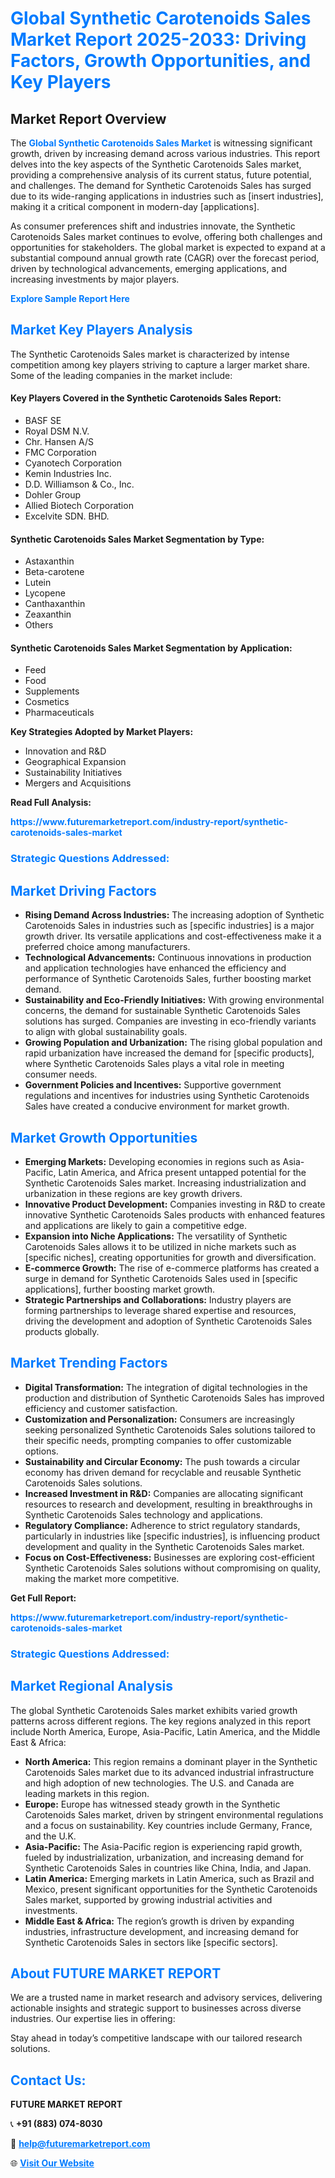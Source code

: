 <h1 style="color: #007BFF;">Global Synthetic Carotenoids Sales Market Report 2025-2033: Driving Factors, Growth Opportunities, and Key Players</h1>

<section id="overview">
<h2>Market Report Overview</h2>
<p>The <a href="https://www.futuremarketreport.com/industry-report/synthetic-carotenoids-sales-market" style="color: #007BFF; text-decoration: none;"><strong>Global Synthetic Carotenoids Sales Market</strong></a> is witnessing significant growth, driven by increasing demand across various industries. This report delves into the key aspects of the Synthetic Carotenoids Sales market, providing a comprehensive analysis of its current status, future potential, and challenges. The demand for Synthetic Carotenoids Sales has surged due to its wide-ranging applications in industries such as [insert industries], making it a critical component in modern-day [applications].</p>
<p>As consumer preferences shift and industries innovate, the Synthetic Carotenoids Sales market continues to evolve, offering both challenges and opportunities for stakeholders. The global market is expected to expand at a substantial compound annual growth rate (CAGR) over the forecast period, driven by technological advancements, emerging applications, and increasing investments by major players.</p>
</section>

<section id="overview">
<p><a href="https://www.futuremarketreport.com/request-sample/reportId=109621" style="color: #007BFF; text-decoration: none;"><strong>Explore Sample Report Here</strong></a></p>
</section>

<section id="key-players">
<h2 style="color: #007BFF;">Market Key Players Analysis</h2>
<p>The Synthetic Carotenoids Sales market is characterized by intense competition among key players striving to capture a larger market share. Some of the leading companies in the market include:</p>
<h4>Key Players Covered in the Synthetic Carotenoids Sales Report:</h4>
<ul><li>BASF SE</li><li>Royal DSM N.V.</li><li>Chr. Hansen A/S</li><li>FMC Corporation</li><li>Cyanotech Corporation</li><li>Kemin Industries Inc.</li><li>D.D. Williamson &amp; Co., Inc.</li><li>Dohler Group</li><li>Allied Biotech Corporation</li><li>Excelvite SDN. BHD.</li></ul>
<h4>Synthetic Carotenoids Sales Market Segmentation by Type:</h4>
<ul><li>Astaxanthin</li><li>Beta-carotene</li><li>Lutein</li><li>Lycopene</li><li>Canthaxanthin</li><li>Zeaxanthin</li><li>Others</li></ul>

<h4>Synthetic Carotenoids Sales Market Segmentation by Application:</h4>
<ul><li>Feed</li><li>Food</li><li>Supplements</li><li>Cosmetics</li><li>Pharmaceuticals</li></ul>
<p><strong>Key Strategies Adopted by Market Players:</strong></p>
<ul>
<li>Innovation and R&D</li>
<li>Geographical Expansion</li>
<li>Sustainability Initiatives</li>
<li>Mergers and Acquisitions</li>
</ul>
</section>

<section>
<p><strong>Read Full Analysis: </strong></p><a href="https://www.futuremarketreport.com/industry-report/synthetic-carotenoids-sales-market" style="color: #007BFF; text-decoration: none;"><strong>https://www.futuremarketreport.com/industry-report/synthetic-carotenoids-sales-market</strong></a>
<h3 style="color: #007BFF;">Strategic Questions Addressed:</h3>
</section>

<section id="driving-factors">
<h2 style="color: #007BFF;">Market Driving Factors</h2>
<ul>
<li><strong>Rising Demand Across Industries:</strong> The increasing adoption of Synthetic Carotenoids Sales in industries such as [specific industries] is a major growth driver. Its versatile applications and cost-effectiveness make it a preferred choice among manufacturers.</li>
<li><strong>Technological Advancements:</strong> Continuous innovations in production and application technologies have enhanced the efficiency and performance of Synthetic Carotenoids Sales, further boosting market demand.</li>
<li><strong>Sustainability and Eco-Friendly Initiatives:</strong> With growing environmental concerns, the demand for sustainable Synthetic Carotenoids Sales solutions has surged. Companies are investing in eco-friendly variants to align with global sustainability goals.</li>
<li><strong>Growing Population and Urbanization:</strong> The rising global population and rapid urbanization have increased the demand for [specific products], where Synthetic Carotenoids Sales plays a vital role in meeting consumer needs.</li>
<li><strong>Government Policies and Incentives:</strong> Supportive government regulations and incentives for industries using Synthetic Carotenoids Sales have created a conducive environment for market growth.</li>
</ul>
</section>

<section id="growth-opportunities">
<h2 style="color: #007BFF;">Market Growth Opportunities</h2>
<ul>
<li><strong>Emerging Markets:</strong> Developing economies in regions such as Asia-Pacific, Latin America, and Africa present untapped potential for the Synthetic Carotenoids Sales market. Increasing industrialization and urbanization in these regions are key growth drivers.</li>
<li><strong>Innovative Product Development:</strong> Companies investing in R&D to create innovative Synthetic Carotenoids Sales products with enhanced features and applications are likely to gain a competitive edge.</li>
<li><strong>Expansion into Niche Applications:</strong> The versatility of Synthetic Carotenoids Sales allows it to be utilized in niche markets such as [specific niches], creating opportunities for growth and diversification.</li>
<li><strong>E-commerce Growth:</strong> The rise of e-commerce platforms has created a surge in demand for Synthetic Carotenoids Sales used in [specific applications], further boosting market growth.</li>
<li><strong>Strategic Partnerships and Collaborations:</strong> Industry players are forming partnerships to leverage shared expertise and resources, driving the development and adoption of Synthetic Carotenoids Sales products globally.</li>
</ul>
</section>

<section id="trending-factors">
<h2 style="color: #007BFF;">Market Trending Factors</h2>
<ul>
<li><strong>Digital Transformation:</strong> The integration of digital technologies in the production and distribution of Synthetic Carotenoids Sales has improved efficiency and customer satisfaction.</li>
<li><strong>Customization and Personalization:</strong> Consumers are increasingly seeking personalized Synthetic Carotenoids Sales solutions tailored to their specific needs, prompting companies to offer customizable options.</li>
<li><strong>Sustainability and Circular Economy:</strong> The push towards a circular economy has driven demand for recyclable and reusable Synthetic Carotenoids Sales solutions.</li>
<li><strong>Increased Investment in R&D:</strong> Companies are allocating significant resources to research and development, resulting in breakthroughs in Synthetic Carotenoids Sales technology and applications.</li>
<li><strong>Regulatory Compliance:</strong> Adherence to strict regulatory standards, particularly in industries like [specific industries], is influencing product development and quality in the Synthetic Carotenoids Sales market.</li>
<li><strong>Focus on Cost-Effectiveness:</strong> Businesses are exploring cost-efficient Synthetic Carotenoids Sales solutions without compromising on quality, making the market more competitive.</li>
</ul>
</section>

<section>
<p><strong>Get Full Report: </strong></p><a href="https://www.futuremarketreport.com/industry-report/synthetic-carotenoids-sales-market" style="color: #007BFF; text-decoration: none;"><strong>https://www.futuremarketreport.com/industry-report/synthetic-carotenoids-sales-market</strong></a>
<h3 style="color: #007BFF;">Strategic Questions Addressed:</h3>
</section>


<section id="regional-analysis">
<h2 style="color: #007BFF;">Market Regional Analysis</h2>
<p>The global Synthetic Carotenoids Sales market exhibits varied growth patterns across different regions. The key regions analyzed in this report include North America, Europe, Asia-Pacific, Latin America, and the Middle East & Africa:</p>
<ul>
<li><strong>North America:</strong> This region remains a dominant player in the Synthetic Carotenoids Sales market due to its advanced industrial infrastructure and high adoption of new technologies. The U.S. and Canada are leading markets in this region.</li>
<li><strong>Europe:</strong> Europe has witnessed steady growth in the Synthetic Carotenoids Sales market, driven by stringent environmental regulations and a focus on sustainability. Key countries include Germany, France, and the U.K.</li>
<li><strong>Asia-Pacific:</strong> The Asia-Pacific region is experiencing rapid growth, fueled by industrialization, urbanization, and increasing demand for Synthetic Carotenoids Sales in countries like China, India, and Japan.</li>
<li><strong>Latin America:</strong> Emerging markets in Latin America, such as Brazil and Mexico, present significant opportunities for the Synthetic Carotenoids Sales market, supported by growing industrial activities and investments.</li>
<li><strong>Middle East & Africa:</strong> The region’s growth is driven by expanding industries, infrastructure development, and increasing demand for Synthetic Carotenoids Sales in sectors like [specific sectors].</li>
</ul>
</section>

<footer>
<h2 style="color: #007BFF;">About FUTURE MARKET REPORT</h2>
<p>We are a trusted name in market research and advisory services, delivering actionable insights and strategic support to businesses across diverse industries. Our expertise lies in offering:</p>

<p>Stay ahead in today’s competitive landscape with our tailored research solutions.</p>

<h2 style="color: #007BFF;">Contact Us:</h2>
<p><strong>FUTURE MARKET REPORT</strong></p>
<p>📞 <strong>+91 (883) 074-8030</strong></p>
<p>📧 <strong><a href="mailto:help@futuremarketreport.com" style="color: #007BFF;">help@futuremarketreport.com</a></strong></p>
<p>🌐 <strong><a href="https://www.futuremarketreport.com/" style="color: #007BFF;">Visit Our Website</a></strong></p>
</footer>